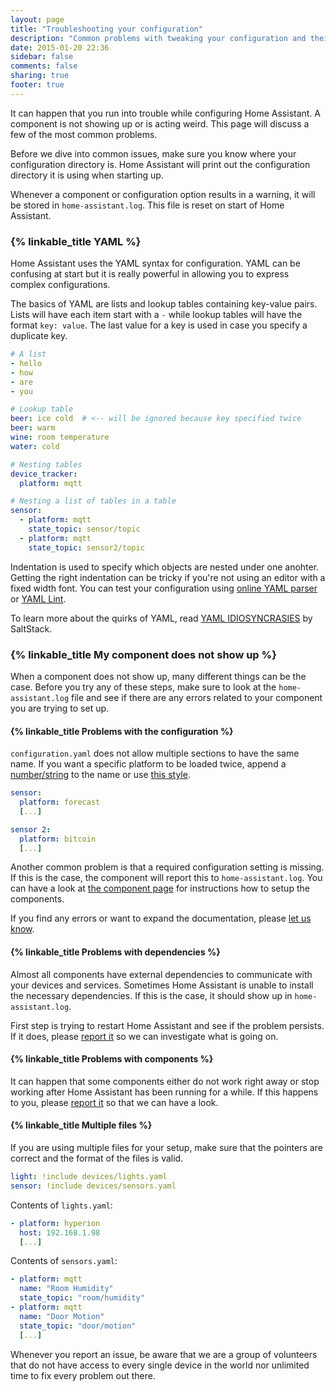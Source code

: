 ```yaml
---
layout: page
title: "Troubleshooting your configuration"
description: "Common problems with tweaking your configuration and their solutions."
date: 2015-01-20 22:36
sidebar: false
comments: false
sharing: true
footer: true
---
```


It can happen that you run into trouble while configuring Home Assistant. A component is not showing up or is acting weird. This page will discuss a few of the most common problems.

Before we dive into common issues, make sure you know where your configuration directory is. Home Assistant will print out the configuration directory it is using when starting up.

Whenever a component or configuration option results in a warning, it will be stored in `home-assistant.log`. This file is reset on start of Home Assistant.

### {% linkable_title YAML %}

Home Assistant uses the YAML syntax for configuration. YAML can be confusing at start but it is really powerful in allowing you to express complex configurations.

The basics of YAML are lists and lookup tables containing key-value pairs. Lists will have each item start with a `-` while lookup tables will have the format `key: value`. The last value for a key is used in case you specify a duplicate key.

```yaml
# A list
- hello
- how
- are
- you

# Lookup table
beer: ice cold  # <-- will be ignored because key specified twice
beer: warm
wine: room temperature
water: cold

# Nesting tables
device_tracker:
  platform: mqtt

# Nesting a list of tables in a table
sensor:
  - platform: mqtt
    state_topic: sensor/topic
  - platform: mqtt
    state_topic: sensor2/topic
```

Indentation is used to specify which objects are nested under one anohter. Getting the right indentation can be tricky if you're not using an editor with a fixed width font. You can test your configuration using [online YAML parser](http://yaml-online-parser.appspot.com/) or [YAML Lint](http://www.yamllint.com/).

To learn more about the quirks of YAML, read [YAML IDIOSYNCRASIES](https://docs.saltstack.com/en/latest/topics/troubleshooting/yaml_idiosyncrasies.html) by SaltStack.

### {% linkable_title My component does not show up %}

When a component does not show up, many different things can be the case. Before you try any of these steps, make sure to look at the `home-assistant.log` file and see if there are any errors related to your component you are trying to set up.

#### {% linkable_title Problems with the configuration %}

`configuration.yaml` does not allow multiple sections to have the same name. If you want a specific platform to be loaded twice, append a [number/string](/getting-started/devices/#style-2) to the name or use [this style](/getting-started/devices/#style-1).

```yaml
sensor:
  platform: forecast
  [...]

sensor 2:
  platform: bitcoin
  [...]
```

Another common problem is that a required configuration setting is missing. If this is the case, the component will report this to `home-assistant.log`. You can have a look at [the component page](/components/) for instructions how to setup the components.

If you find any errors or want to expand the documentation, please [let us know](https://github.com/balloob/home-assistant.io/issues).

#### {% linkable_title Problems with dependencies %}

Almost all components have external dependencies to communicate with your devices and services. Sometimes Home Assistant is unable to install the necessary dependencies. If this is the case, it should show up in `home-assistant.log`.

First step is trying to restart Home Assistant and see if the problem persists. If it does, please [report it](https://github.com/balloob/home-assistant/issues) so we can investigate what is going on.

#### {% linkable_title Problems with components %}

It can happen that some components either do not work right away or stop working after Home Assistant has been running for a while. If this happens to you, please [report it](https://github.com/balloob/home-assistant/issues) so that we can have a look.

#### {% linkable_title Multiple files %}

If you are using multiple files for your setup, make sure that the pointers are correct and the format of the files is valid. 

```yaml
light: !include devices/lights.yaml
sensor: !include devices/sensors.yaml
```
Contents of `lights.yaml`:

```yaml
- platform: hyperion
  host: 192.168.1.98
  [...]
```

Contents of `sensors.yaml`:

```yaml
- platform: mqtt
  name: "Room Humidity"
  state_topic: "room/humidity"
- platform: mqtt
  name: "Door Motion"
  state_topic: "door/motion"
  [...]
```

<p class='note'>
Whenever you report an issue, be aware that we are a group of volunteers that do not have access to every single device in the world nor unlimited time to fix every problem out there.
</p>
